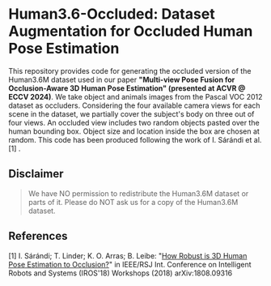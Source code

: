 # Human3.6-Occluded: Dataset Augmentation for Occluded Human Pose Estimation

This repository provides code for generating the occluded version of the Human3.6M dataset used in our paper <b>"Multi-view Pose Fusion for Occlusion-Aware 3D
Human Pose Estimation" (presented at ACVR @ ECCV 2024)</b>.
We take object and animals images from the Pascal VOC 2012 dataset as occluders. Considering the four available camera views for each scene in the dataset, we partially cover the subject's body on three out of four views.
An occluded view includes two random objects pasted over the human bounding box. Object size and location inside the box are chosen at random. 
This code has been produced following the work of I. Sárándi et al. [1] .

## Disclaimer
> We have NO permission to redistribute the Human3.6M dataset or parts of it. Please do NOT ask us for a copy of the Human3.6M dataset.

## References
[1] I. Sárándi; T. Linder; K. O. Arras; B. Leibe: "[How Robust is 3D Human Pose Estimation to Occlusion?](https://arxiv.org/abs/1808.09316)" in IEEE/RSJ Int. Conference on Intelligent Robots and Systems (IROS'18) Workshops (2018) arXiv:1808.09316
